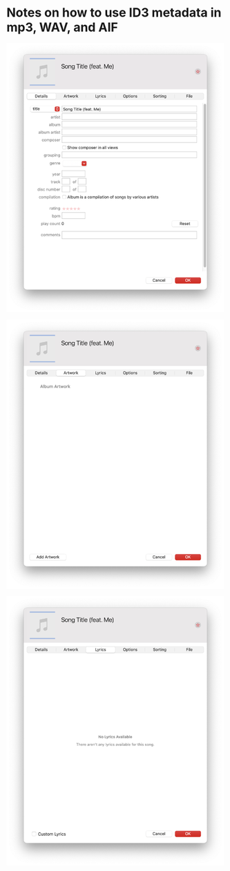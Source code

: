 # Notes on how to use ID3 metadata in mp3, WAV, and AIF

![Screenshot of the Apple Music metadata details dialog](https://github.com/catamount-music/public-domain/blob/411dec3bd134d50e716e6f27c997e2c1c1e4d5ca/images/id3-metadata-details.png)


![Screenshot of the Apple Music metadata artwork dialog](https://github.com/catamount-music/public-domain/blob/411dec3bd134d50e716e6f27c997e2c1c1e4d5ca/images/id3-metadata-artwork.png)


![Screenshot of the Apple Music metadata lyrics dialog](https://github.com/catamount-music/public-domain/blob/411dec3bd134d50e716e6f27c997e2c1c1e4d5ca/images/id3-metadata-lyrics.png)
